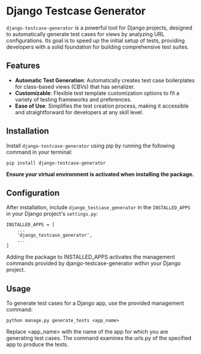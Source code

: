 # Django Testcase Generator

`django-testcase-generator` is a powerful tool for Django projects, designed to automatically generate test cases for views by analyzing URL configurations. Its goal is to speed up the initial setup of tests, providing developers with a solid foundation for building comprehensive test suites.

## Features

- **Automatic Test Generation**: Automatically creates test case boilerplates for  class-based views (CBVs) that has serializer.
- **Customizable**: Flexible test template customization options to fit a variety of testing frameworks and preferences.
- **Ease of Use**: Simplifies the test creation process, making it accessible and straightforward for developers at any skill level.

## Installation

Install `django-testcase-generator` using pip by running the following command in your terminal:

```
pip install django-testcase-generator
```

**Ensure your virtual environment is activated when installing the package.**

## Configuration
After installation, include `django_testcase_generator` in the `INSTALLED_APPS` in your Django project's `settings.py`:

```
INSTALLED_APPS = [
    ...
    'django_testcase_generator',
    ...
]
```

Adding the package to INSTALLED_APPS activates the management commands provided by django-testcase-generator within your Django project.

## Usage
To generate test cases for a Django app, use the provided management command:
```
python manage.py generate_tests <app_name>
```

Replace <app_name> with the name of the app for which you are generating test cases. The command examines the urls.py of the specified app to produce the tests.